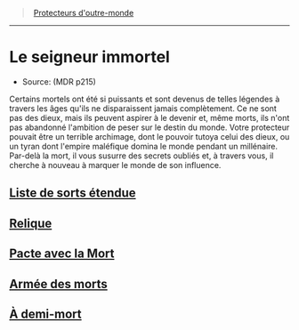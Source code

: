 ﻿---
!Items
Id: warlock_immortal_hd.md#le-seigneur-immortel
RootId: warlock_immortal_hd.md
ParentLink: warlock_hd.md#protecteurs-doutre-monde
Name: Le seigneur immortel
ParentName: Protecteurs d'outre-monde
NameLevel: 1
Source: (MDR p215)
---
>  [Protecteurs d'outre-monde](hd_warlock_protecteurs_doutre_monde.md)

---


# Le seigneur immortel

- Source: (MDR p215)

Certains mortels ont été si puissants et sont devenus de telles légendes à travers les âges qu'ils ne disparaissent jamais complètement. Ce ne sont pas des dieux, mais ils peuvent aspirer à le devenir et, même morts, ils n'ont pas abandonné l'ambition de peser sur le destin du monde. Votre protecteur pouvait être un terrible archimage, dont le pouvoir tutoya celui des dieux, ou un tyran dont l'empire maléfique domina le monde pendant un millénaire. Par-delà la mort, il vous susurre des secrets oubliés et, à travers vous, il cherche à nouveau à marquer le monde de son influence.



## [Liste de sorts étendue](hd_warlock_immortal_liste_de_sorts_etendue.md)



## [Relique](hd_warlock_immortal_relique.md)



## [Pacte avec la Mort](hd_warlock_immortal_pacte_avec_la_mort.md)



## [Armée des morts](hd_warlock_immortal_armee_des_morts.md)



## [À demi-mort](hd_warlock_immortal_a_demi_mort.md)

